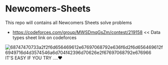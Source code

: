# Newcomers-Sheets
This repo will contains all Newcomers Sheets solve problems
* https://codeforces.com/group/MWSDmqGsZm/contest/219158 << Data types sheet link on codeforces


![68747470733a2f2f6d656469612e67697068792e636f6d2f6d656469612f6949716d4d3574546a6d704f42396d70626e2f67697068792e676966](https://user-images.githubusercontent.com/103429590/222480699-30bc1b97-8ec8-4744-be7d-05242cd21556.gif)
IT'S EASY IF YOU TRY ....❤️
